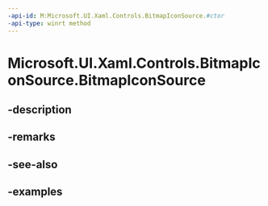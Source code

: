 ```yaml
---
-api-id: M:Microsoft.UI.Xaml.Controls.BitmapIconSource.#ctor
-api-type: winrt method
---
```


<!-- Method syntax.
public BitmapIconSource.BitmapIconSource()
-->

# Microsoft.UI.Xaml.Controls.BitmapIconSource.BitmapIconSource

## -description

## -remarks

## -see-also

## -examples

